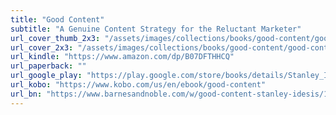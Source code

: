```yaml
---
title: "Good Content"
subtitle: "A Genuine Content Strategy for the Reluctant Marketer"
url_cover_thumb_2x3: "/assets/images/collections/books/good-content/good-content-cover-thumbnail.png"
url_cover_2x3: "/assets/images/collections/books/good-content/good-content-cover-2x3.png"
url_kindle: "https://www.amazon.com/dp/B07DFTHHCQ"
url_paperback: ""
url_google_play: "https://play.google.com/store/books/details/Stanley_Idesis_Good_Content?id=AP5dDwAAQBAJ"
url_kobo: "https://www.kobo.com/us/en/ebook/good-content"
url_bn: "https://www.barnesandnoble.com/w/good-content-stanley-idesis/1128835152?ean=2940162020660"
---
```

